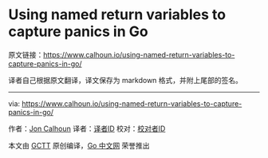 # Using named return variables to capture panics in Go

原文链接：https://www.calhoun.io/using-named-return-variables-to-capture-panics-in-go/

译者自己根据原文翻译，译文保存为 markdown 格式，并附上尾部的签名。

----------------

via: https://www.calhoun.io/using-named-return-variables-to-capture-panics-in-go/

作者：[Jon Calhoun](https://www.usegolang.com/)
译者：[译者ID](https://github.com/译者ID)
校对：[校对者ID](https://github.com/校对者ID)

本文由 [GCTT](https://github.com/studygolang/GCTT) 原创编译，[Go 中文网](https://studygolang.com/) 荣誉推出
